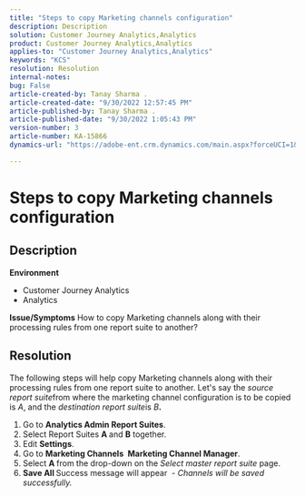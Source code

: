 ```yaml
---
title: "Steps to copy Marketing channels configuration"
description: Description
solution: Customer Journey Analytics,Analytics
product: Customer Journey Analytics,Analytics
applies-to: "Customer Journey Analytics,Analytics"
keywords: "KCS"
resolution: Resolution
internal-notes: 
bug: False
article-created-by: Tanay Sharma .
article-created-date: "9/30/2022 12:57:45 PM"
article-published-by: Tanay Sharma .
article-published-date: "9/30/2022 1:05:43 PM"
version-number: 3
article-number: KA-15866
dynamics-url: "https://adobe-ent.crm.dynamics.com/main.aspx?forceUCI=1&pagetype=entityrecord&etn=knowledgearticle&id=bab66c76-bf40-ed11-9db1-0022480868ff"

---
```

# Steps to copy Marketing channels configuration

## Description

<b>Environment</b>
- Customer Journey Analytics
- Analytics



<b>Issue/Symptoms</b>
How to copy Marketing channels along with their processing rules from one report suite to another?


## Resolution


The following steps will help copy Marketing channels along with their processing rules from one report suite to another. Let's say the *source<b> </b>report suite*from where the marketing channel configuration is to be copied is *A*, and the *destination report suite*is *B<b>*.</b>

1. Go to <b>Analytics </b> <b>Admin </b> <b>Report Suites</b>.
2. Select Report Suites <b>A </b>and <b>B</b> together.
3. Edit <b>Settings</b>.
4. Go to <b>Marketing Channels </b> <b>Marketing Channel Manager</b>.
5. Select <b>A </b>from the drop-down on the *Select master report suite* page.
6. <b>Save All </b> Success message will appear  - *Channels will be saved successfully.*



